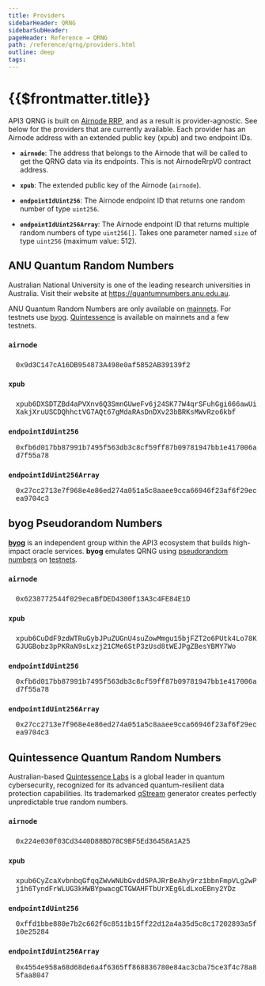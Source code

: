 ```yaml
---
title: Providers
sidebarHeader: QRNG
sidebarSubHeader:
pageHeader: Reference → QRNG
path: /reference/qrng/providers.html
outline: deep
tags:
---
```


<PageHeader/>

<SearchHighlight/>

# {{$frontmatter.title}}

API3 QRNG is built on [Airnode RRP](/reference/airnode/latest/concepts/), and as
a result is provider-agnostic. See below for the providers that are currently
available. Each provider has an Airnode address with an extended public key
(xpub) and two endpoint IDs.

- <b>`airnode`</b>: The address that belongs to the Airnode that will be called
  to get the QRNG data via its endpoints. This is not AirnodeRrpV0 contract
  address.

- <b>`xpub`</b>: The extended public key of the Airnode (`airnode`).

- <b>`endpointIdUint256`</b>: The Airnode endpoint ID that returns one random
  number of type `uint256`.

- <b>`endpointIdUint256Array`</b>: The Airnode endpoint ID that returns multiple
  random numbers of type `uint256[]`. Takes one parameter named `size` of type
  `uint256` (maximum value: 512).

## ANU Quantum Random Numbers

Australian National University is one of the leading research universities in
Australia. Visit their website at
[https://quantumnumbers.anu.edu.au<ExternalLinkImage/>](https://quantumnumbers.anu.edu.au/).

ANU Quantum Random Numbers are only available on [mainnets](./chains.md#anu).
For testnets use [byog](#byog-pseudorandom-random-numbers).
[Quintessence](#quintessence-quantum-random-numbers) is available on mainnets
and a few testnets.

### `airnode`

<div style="word-wrap:break-word;margin-top:25px;">
<div style="margin-top:15px;margin-left:15px">
    <span style="font-family:courier">0x9d3C147cA16DB954873A498e0af5852AB39139f2</span>
    <CopyIcon text="0x9d3C147cA16DB954873A498e0af5852AB39139f2"/>
</div>
</div>

### `xpub`

<div style="word-wrap:break-word;margin-top:25px;">
<div style="margin-top:15px;margin-left:15px">
    <span style="font-family:courier">xpub6DXSDTZBd4aPVXnv6Q3SmnGUweFv6j24SK77W4qrSFuhGgi666awUiXakjXruUSCDQhhctVG7AQt67gMdaRAsDnDXv23bBRKsMWvRzo6kbf</span>
    <CopyIcon text="xpub6DXSDTZBd4aPVXnv6Q3SmnGUweFv6j24SK77W4qrSFuhGgi666awUiXakjXruUSCDQhhctVG7AQt67gMdaRAsDnDXv23bBRKsMWvRzo6kbf"/>
</div>
</div>

### `endpointIdUint256`

<div style="word-wrap:break-word;margin-top:15px;margin-left:15px">
    <span style="font-family:courier">0xfb6d017bb87991b7495f563db3c8cf59ff87b09781947bb1e417006ad7f55a78</span>
    <CopyIcon text="0xfb6d017bb87991b7495f563db3c8cf59ff87b09781947bb1e417006ad7f55a78"/>
</div>

### `endpointIdUint256Array`

<div style="word-wrap:break-word;margin-top:15px;margin-left:15px;">
    <span style="font-family:courier">0x27cc2713e7f968e4e86ed274a051a5c8aaee9cca66946f23af6f29ecea9704c3</span>
    <CopyIcon text="0x27cc2713e7f968e4e86ed274a051a5c8aaee9cca66946f23af6f29ecea9704c3"/>
</div>

## byog Pseudorandom Numbers

[**byog**<ExternalLinkImage/>](https://byog.io/) is an independent group within
the API3 ecosystem that builds high-impact oracle services. **byog** emulates
QRNG using
[pseudorandom numbers](https://www.mathworks.com/help/stats/generating-random-data.html)
on [testnets](./chains.md#byog).

### `airnode`

<div style="word-wrap:break-word;margin-top:25px;">
<div style="margin-top:15px;margin-left:15px">
    <span style="font-family:courier">0x6238772544f029ecaBfDED4300f13A3c4FE84E1D</span>
    <CopyIcon text="0x6238772544f029ecaBfDED4300f13A3c4FE84E1D"/>
</div>
</div>

### `xpub`

<div style="word-wrap:break-word;margin-top:25px;">
<div style="margin-top:15px;margin-left:15px">
    <span style="font-family:courier">xpub6CuDdF9zdWTRuGybJPuZUGnU4suZowMmgu15bjFZT2o6PUtk4Lo78KGJUGBobz3pPKRaN9sLxzj21CMe6StP3zUsd8tWEJPgZBesYBMY7Wo</span>
    <CopyIcon text="xpub6CuDdF9zdWTRuGybJPuZUGnU4suZowMmgu15bjFZT2o6PUtk4Lo78KGJUGBobz3pPKRaN9sLxzj21CMe6StP3zUsd8tWEJPgZBesYBMY7Wo"/>
</div>
</div>

### `endpointIdUint256`

<div style="word-wrap:break-word;margin-top:15px;margin-left:15px">
    <span style="font-family:courier">0xfb6d017bb87991b7495f563db3c8cf59ff87b09781947bb1e417006ad7f55a78</span>
    <CopyIcon text="0xfb6d017bb87991b7495f563db3c8cf59ff87b09781947bb1e417006ad7f55a78"/>
</div>

### `endpointIdUint256Array`

<div style="word-wrap:break-word;margin-top:15px;margin-left:15px;">
    <span style="font-family:courier">0x27cc2713e7f968e4e86ed274a051a5c8aaee9cca66946f23af6f29ecea9704c3</span>
    <CopyIcon text="0x27cc2713e7f968e4e86ed274a051a5c8aaee9cca66946f23af6f29ecea9704c3"/>
</div>

## Quintessence Quantum Random Numbers

Australian-based
[Quintessence Labs<ExternalLinkImage/>](https://www.quintessencelabs.com/) is a
global leader in quantum cybersecurity, recognized for its advanced
quantum-resilient data protection capabilities. Its trademarked
[qStream](https://www.quintessencelabs.com/products#qrng) generator creates
perfectly unpredictable true random numbers.

<!-- Need css for mobile -->

### `airnode`

<div style="word-wrap:break-word;margin-top:25px;">
<div style="margin-top:15px;margin-left:15px">
    <span style="font-family:courier">0x224e030f03Cd3440D88BD78C9BF5Ed36458A1A25</span>
    <CopyIcon text="0x224e030f03Cd3440D88BD78C9BF5Ed36458A1A25"/>
</div>
</div>

### `xpub`

<div style="word-wrap:break-word;margin-top:25px;">
<div style="margin-top:15px;margin-left:15px">
    <span style="font-family:courier">xpub6CyZcaXvbnbqGfqqZWvWNUbGvdd5PAJRrBeAhy9rz1bbnFmpVLg2wPj1h6TyndFrWLUG3kHWBYpwacgCTGWAHFTbUrXEg6LdLxoEBny2YDz</span>
    <CopyIcon text="xpub6CyZcaXvbnbqGfqqZWvWNUbGvdd5PAJRrBeAhy9rz1bbnFmpVLg2wPj1h6TyndFrWLUG3kHWBYpwacgCTGWAHFTbUrXEg6LdLxoEBny2YDz"/>
</div>
</div>

### `endpointIdUint256`

<div style="word-wrap:break-word;margin-top:15px;margin-left:15px">
    <span style="font-family:courier">0xffd1bbe880e7b2c662f6c8511b15ff22d12a4a35d5c8c17202893a5f10e25284</span>
    <CopyIcon text="0xffd1bbe880e7b2c662f6c8511b15ff22d12a4a35d5c8c17202893a5f10e25284"/>
</div>

### `endpointIdUint256Array`

<div style="word-wrap:break-word;margin-top:15px;margin-left:15px;">
    <span style="font-family:courier">0x4554e958a68d68de6a4f6365ff868836780e84ac3cba75ce3f4c78a85faa8047</span>
    <CopyIcon text="0x4554e958a68d68de6a4f6365ff868836780e84ac3cba75ce3f4c78a85faa8047"/>
</div>
